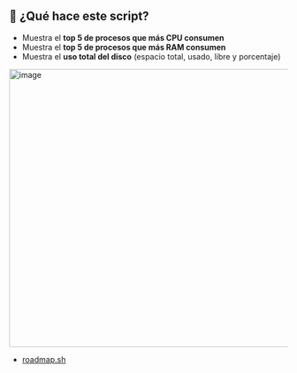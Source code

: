 ## 🧪 ¿Qué hace este script?

- Muestra el **top 5 de procesos que más CPU consumen**
- Muestra el **top 5 de procesos que más RAM consumen**
- Muestra el **uso total del disco** (espacio total, usado, libre y porcentaje)

<img width="877" height="502" alt="image" src="https://github.com/user-attachments/assets/eb3326ab-8488-4246-8be1-e500ad2acc21" />

- [roadmap.sh](https://roadmap.sh/projects/server-stats)
